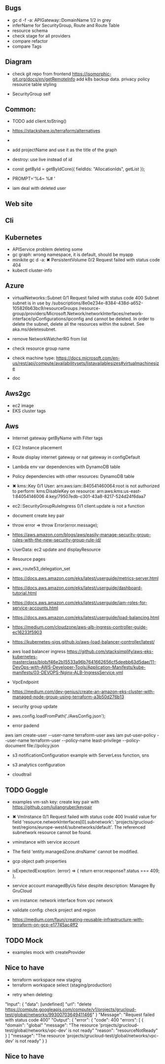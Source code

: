 ## Bugs

- gc d -f -a: APIGateway::DomainName 1/2 in grey
- inferName for SecurityGroup, Route and Route Table
- resource schema
- check stage for all providers
- compare refactor
- compare Tags

## Diagram

- check git repo from frontend https://isomorphic-git.org/docs/en/getRemoteInfo
  add k8s
  backup data.
  privacy policy
  resource table styling

- SecurityGroup self

## Common:

- TODO add client.toString()
- https://stackshare.io/terraform/alternatives
-
- add projectName and use it as the title of the graph
- destroy: use live instead of id
- const getById = getByIdCore({ fieldIds: "AllocationIds", getList });

- PROMPT='%4~ %# '
- iam deal with deleted user

## Web site

## Cli

## Kubernetes

- APIService problem deleting some
- gc graph: wrong namespace, it is default, should be myapp
- minikite gc d -a: ✖ PersistentVolume 0/2 Request failed with status code 404
- kubectl cluster-info

## Azure

- virtualNetworks::Subnet 0/1 Request failed with status code 400 Subnet subnet is in use by /subscriptions/8e0e234e-8384-438d-a652-105826b63bc9/resourceGroups
  /resource-group/providers/Microsoft.Network/networkInterfaces/network-interface/ipConfigurations/ipconfig and cannot be deleted. In order to delete the subnet, delete
  all the resources within the subnet. See aka.ms/deletesubnet.

- remove NetworkWatcherRG from list
- check resource group name
- check machine type: https://docs.microsoft.com/en-us/rest/api/compute/availabilitysets/listavailablesizes#virtualmachinesize

- doc

## Aws2gc

- ec2 image
- EKS cluster tags

## Aws

- Internet gateway getByName with Filter tags
- EC2 Instance placement
- Route display internet gateway or nat gateway in configDefault

- Lambda env var dependencies with DynamoDB table
- Policy dependencies with other resources: DynamoDB table

- ✖ kms::Key 0/1 User: arn:aws:iam::840541460064:root is not authorized to perform: kms:DisableKey on resource: arn:aws:kms:us-east-1:84054146006
  4:key/79507edb-c301-43a8-8217-524d24f6daa7
- ec2::SecurityGroupRuleIngress 0/1 client.update is not a function
- document create key pair
- throw error => throw Error(error.message);
- https://aws.amazon.com/blogs/aws/easily-manage-security-group-rules-with-the-new-security-group-rule-id/

- UserData: ec2 update and displayResource
- Resource pages

- aws_route53_delegation_set

- https://docs.aws.amazon.com/eks/latest/userguide/metrics-server.html
- https://docs.aws.amazon.com/eks/latest/userguide/dashboard-tutorial.html

- https://docs.aws.amazon.com/eks/latest/userguide/iam-roles-for-service-accounts.html
- https://docs.aws.amazon.com/eks/latest/userguide/load-balancing.html
- https://medium.com/cloudzone/aws-alb-ingress-controller-guide-ec16233f5903
- https://kubernetes-sigs.github.io/aws-load-balancer-controller/latest/
- aws load balancer ingress https://github.com/stacksimplify/aws-eks-kubernetes-masterclass/blob/f46e2b15533a96b7641662656cf5deebb63d5dae/11-DevOps-with-AWS-Developer-Tools/Application-Manifests/kube-manifests/03-DEVOPS-Nginx-ALB-IngressService.yml

- VpcEndpoint
- https://medium.com/dev-genius/create-an-amazon-eks-cluster-with-managed-node-group-using-terraform-a3b50d276b13
- security group update

- aws.config.loadFromPath('./AwsConfig.json');

- error padend

aws iam create-user --user-name terraform-user
aws iam put-user-policy --user-name terraform-user --policy-name least-privilege --policy-document file://policy.json

- s3 notificationConfiguration example with ServerLess function, sns

- s3 analytics configuration

* cloudtrail

## TODO Goggle

- examples vm-ssh key: create key pair with https://github.com/juliangruber/keypair

- ✖ VmInstance 0/1 Request failed with status code 400 Invalid value for field 'resource.networkInterfaces[0].subnetwork': 'projects/grucloud-test/regions/europe-west4/subnetworks/default'. The referenced subnetwork resource cannot be found.
- vminstance with service account
- The field 'entity.managedZone.dnsName' cannot be modified.
- gcp object path properties

- isExpectedException: (error) => {
  return error.response?.status === 409;
  },
- service account managedByUs false despite description: Managee By GruCloud
- vm instance: network interface from vpc network
- validate config: check project and region

- https://medium.com/faun/creating-reusable-infrastructure-with-terraform-on-gcp-e17745ac4ff2

## TODO Mock

- examples mock with createProvider

## Nice to have

- terraform workspace new staging
- terraform workspace select (staging/production)

* retry when deleting:

"Input": {
"data": [undefined]
"url": "delete https://compute.googleapis.com/compute/v1/projects/grucloud-test/global/networks/99300703649411466"
}
"Message": "Request failed with status code 400"
"Output": {
"error": {
"code": 400
"errors": [
{
"domain": "global"
"message": "The resource 'projects/grucloud-test/global/networks/vpc-dev' is not ready"
"reason": "resourceNotReady"
}
]
"message": "The resource 'projects/grucloud-test/global/networks/vpc-dev' is not ready"
}
}

## Nice to have
